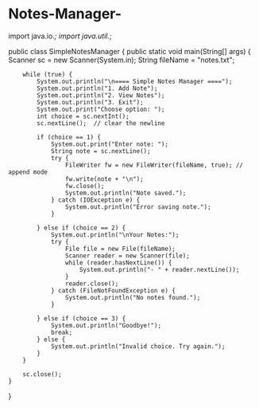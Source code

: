 # Notes-Manager-
import java.io.*;
import java.util.*;

public class SimpleNotesManager {
    public static void main(String[] args) {
        Scanner sc = new Scanner(System.in);
        String fileName = "notes.txt";

        while (true) {
            System.out.println("\n==== Simple Notes Manager ====");
            System.out.println("1. Add Note");
            System.out.println("2. View Notes");
            System.out.println("3. Exit");
            System.out.print("Choose option: ");
            int choice = sc.nextInt();
            sc.nextLine();  // clear the newline

            if (choice == 1) {
                System.out.print("Enter note: ");
                String note = sc.nextLine();
                try {
                    FileWriter fw = new FileWriter(fileName, true); // append mode
                    fw.write(note + "\n");
                    fw.close();
                    System.out.println("Note saved.");
                } catch (IOException e) {
                    System.out.println("Error saving note.");
                }

            } else if (choice == 2) {
                System.out.println("\nYour Notes:");
                try {
                    File file = new File(fileName);
                    Scanner reader = new Scanner(file);
                    while (reader.hasNextLine()) {
                        System.out.println("- " + reader.nextLine());
                    }
                    reader.close();
                } catch (FileNotFoundException e) {
                    System.out.println("No notes found.");
                }

            } else if (choice == 3) {
                System.out.println("Goodbye!");
                break;
            } else {
                System.out.println("Invalid choice. Try again.");
            }
        }

        sc.close();
    }
}
